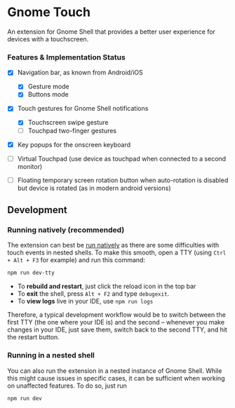 
# Gnome Touch

An extension for Gnome Shell that provides a better user 
experience for devices with a touchscreen.

### Features &amp; Implementation Status
 - [x] Navigation bar, as known from Android/iOS
   - [x] Gesture mode
   - [x] Buttons mode
 - [x] Touch gestures for Gnome Shell notifications
   - [x] Touchscreen swipe gesture
   - [ ] Touchpad two-finger gestures
 - [x] Key popups for the onscreen keyboard
 - [ ] Virtual Touchpad (use device as touchpad when connected to a 
       second monitor)
 - [ ] Floating temporary screen rotation button when auto-rotation
       is disabled but device is rotated (as in modern android versions)



## Development

### Running natively (recommended)

The extension can best be [run natively](https://gitlab.gnome.org/GNOME/gnome-shell/-/blob/main/docs/building-and-running.md#native) as
there are some difficulties with touch events in nested shells. To make
this smooth, open a TTY (using `Ctrl + Alt + F3` for example) and run
this command:

```bash
npm run dev-tty
```

 - To **rebuild and restart**, just click the reload icon in the top bar
 - To **exit** the shell, press `Alt + F2` and type `debugexit`.
 - To **view logs** live in your IDE, use `npm run logs`

Therefore, a typical development workflow would be to switch between
the first TTY (the one where your IDE is) and the second – whenever you make changes in your IDE, just 
save them, switch back to the second TTY, and hit the restart button.

### Running in a nested shell
You can also run the extension in a nested instance of Gnome Shell. While
this might cause issues in specific cases, it can be sufficient when working
on unaffected features. To do so, just run

```bash
npm run dev
```
